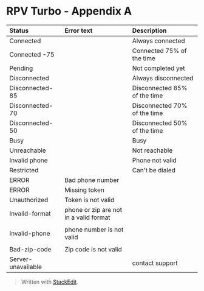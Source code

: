 ﻿

RPV Turbo - Appendix A
===================

| Status     | Error text | Description   |
| :------- | :---- | :--- |
| Connected | | Always connected |
| Connected -75 | |  Connected 75% of the time   |
| Pending     |     |  Not completed yet  |
| Disconnected     |     |  Always disconnected  |
| Disconnected-85     |     |  Disconnected 85% of the time  |
| Disconnected-70     |     |  Disconnected 70% of the time  |
| Disconnected-50     |     |  Disconnected 50% of the time  |
| Busy     |     |  Busy  |
| Unreachable     |     |  Not reachable  |
| Invalid phone     |     |  Phone not valid  |
| Restricted     |     |  Can't be dialed  |
| ERROR     |  Bad phone number   |    |
| ERROR     |  Missing token   |    |
| Unauthorized     |  Token is not valid   |    |
| Invalid-format     |  phone or zip are not in a valid format
   |    |
| Invalid-phone     |  phone number is not valid
   |    |
| Bad-zip-code     |  Zip code is not valid   |    |
| Server-unavailable     |  <various messages>   |  contact support  |


> Written with [StackEdit](https://stackedit.io/).
